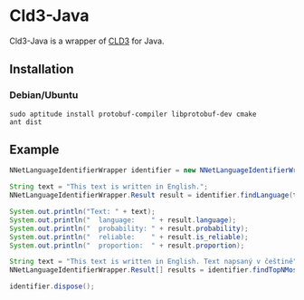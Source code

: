 # Cld3-Java
Cld3-Java is a wrapper of [CLD3](https://github.com/google/cld3) for Java.

## Installation
### Debian/Ubuntu
```
sudo aptitude install protobuf-compiler libprotobuf-dev cmake
ant dist
```
## Example
```java
NNetLanguageIdentifierWrapper identifier = new NNetLanguageIdentifierWrapper(0, 1000);

String text = "This text is written in English.";
NNetLanguageIdentifierWrapper.Result result = identifier.findLanguage(text);

System.out.println("Text: " + text);
System.out.println("  language:    " + result.language);
System.out.println("  probability: " + result.probability);
System.out.println("  reliable:    " + result.is_reliable);
System.out.println("  proportion:  " + result.proportion);

String text = "This text is written in English. Text napsaný v češtině";
NNetLanguageIdentifierWrapper.Result[] results = identifier.findTopNMostFreqLangs(text, 3);

identifier.dispose();
```
